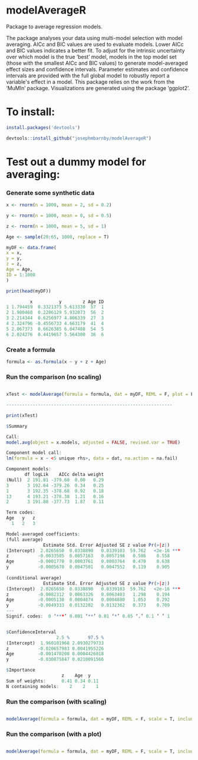 # modelAverageR
Package to average regression models.

The package analyses your data using multi-model selection with model averaging. AICc and BIC values are used to evaluate models. Lower AICc and BIC values indicates a better fit. To adjust for the intrinsic uncertainty over which model is the true ‘best’ model, models in the top model set (those with the smallest AICc and BIC values) to generate model-averaged effect sizes and confidence intervals. Parameter estimates and confidence intervals are provided with the full global model to robustly report a variable's effect in a model. This package relies on the work from the ‘MuMIn’ package. Visualizations are generated using the package ‘ggplot2’.

# To install:
```r
install.packages('devtools')

devtools::install_github("josephmbarnby/modelAverageR")
```
# Test out a dummy model for averaging:

### Generate some synthetic data
```r
x <- rnorm(n = 1000, mean = 2, sd = 0.2)

y <- rnorm(n = 1000, mean = 0, sd = 0.5)

z <- rnorm(n = 1000, mean = 5, sd = 1)

Age <- sample(20:65, 1000, replace = T)

myDF <- data.frame(
x = x,
y = y,
z = z,
Age = Age,
ID = 1:1000
)

print(head(myDF))
```
```r
         x          y        z Age ID
1 1.794459  0.3321375 5.613330  57  1
2 1.980460  0.2286129 5.932073  56  2
3 2.214344  0.6256977 4.806339  27  3
4 2.324796 -0.4556733 4.663179  41  4
5 2.067373  0.6626385 6.047488  54  5
6 2.024276  0.4419657 5.564300  36  6
```
### Create a formula
```r
formula <- as.formula(x ~ y + z + Age)
```
### Run the comparison (no scaling)
```r

xTest <- modelAverage(formula = formula, dat = myDF, REML = F, plot = F)

---------------------------------------------------------------

print(xTest)

$Summary

Call:
model.avg(object = x.models, adjusted = FALSE, revised.var = TRUE)

Component model call: 
lm(formula = x ~ <5 unique rhs>, data = dat, na.action = na.fail)

Component models: 
       df logLik    AICc delta weight
(Null)  2 191.81 -379.60  0.00   0.29
3       3 192.64 -379.26  0.34   0.25
1       3 192.35 -378.68  0.92   0.18
13      4 193.21 -378.38  1.21   0.16
2       3 191.88 -377.73  1.87   0.11

Term codes: 
Age   y   z 
  1   2   3 

Model-averaged coefficients:  
(full average) 
              Estimate Std. Error Adjusted SE z value Pr(>|z|)    
(Intercept)  2.0265650  0.0338890   0.0339103  59.762   <2e-16 ***
z           -0.0033505  0.0057163   0.0057198   0.586    0.558    
Age         -0.0001770  0.0003761   0.0003764   0.470    0.638    
y           -0.0005670  0.0047501   0.0047552   0.119    0.905    
 
(conditional average) 
              Estimate Std. Error Adjusted SE z value Pr(>|z|)    
(Intercept)  2.0265650  0.0338890   0.0339103  59.762   <2e-16 ***
z           -0.0082312  0.0063326   0.0063403   1.298    0.194    
Age         -0.0005138  0.0004874   0.0004880   1.053    0.292    
y           -0.0049333  0.0132202   0.0132362   0.373    0.709    
---
Signif. codes:  0 ‘***’ 0.001 ‘**’ 0.01 ‘*’ 0.05 ‘.’ 0.1 ‘ ’ 1


$ConfidenceInterval
                   2.5 %       97.5 %
(Intercept)  1.960101968 2.0930279733
z           -0.020657983 0.0041955226
Age         -0.001470208 0.0004426818
y           -0.030875847 0.0210091566

$Importance
                     z    Age  y   
Sum of weights:      0.41 0.34 0.11
N containing models:    2    2    1

```
### Run the comparison (with scaling)
```r

modelAverage(formula = formula, dat = myDF, REML = F, scale = T, include = c('x', 'y', 'z', 'Age'), plot = F)

```
### Run the comparison (with a plot)
```r

modelAverage(formula = formula, dat = myDF, REML = F, scale = T, include = c('x', 'y', 'z', 'Age'), plot = T)

```
